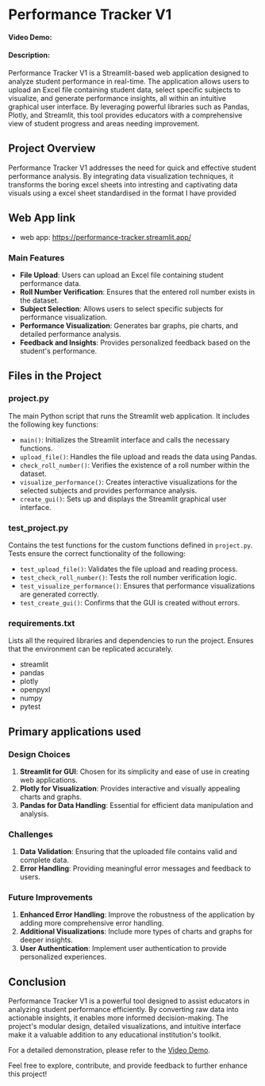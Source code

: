 # Performance Tracker V1
#### Video Demo: <URL HERE>
#### Description:
Performance Tracker V1 is a Streamlit-based web application designed to analyze student performance in real-time. The application allows users to upload an Excel file containing student data, select specific subjects to visualize, and generate performance insights, all within an intuitive graphical user interface. By leveraging powerful libraries such as Pandas, Plotly, and Streamlit, this tool provides educators with a comprehensive view of student progress and areas needing improvement.


## Project Overview
Performance Tracker V1 addresses the need for quick and effective student performance analysis. By integrating data visualization techniques, it transforms the boring excel sheets into intresting and captivating data visuals using a excel sheet standardised in the format I have provided

## Web App link 
-  web app: <https://performance-tracker.streamlit.app/>

### Main Features
- **File Upload**: Users can upload an Excel file containing student performance data.
- **Roll Number Verification**: Ensures that the entered roll number exists in the dataset.
- **Subject Selection**: Allows users to select specific subjects for performance visualization.
- **Performance Visualization**: Generates bar graphs, pie charts, and detailed performance analysis.
- **Feedback and Insights**: Provides personalized feedback based on the student's performance.

## Files in the Project

### project.py
The main Python script that runs the Streamlit web application. It includes the following key functions:
- `main()`: Initializes the Streamlit interface and calls the necessary functions.
- `upload_file()`: Handles the file upload and reads the data using Pandas.
- `check_roll_number()`: Verifies the existence of a roll number within the dataset.
- `visualize_performance()`: Creates interactive visualizations for the selected subjects and provides performance analysis.
- `create_gui()`: Sets up and displays the Streamlit graphical user interface.

### test_project.py
Contains the test functions for the custom functions defined in `project.py`. Tests ensure the correct functionality of the following:
- `test_upload_file()`: Validates the file upload and reading process.
- `test_check_roll_number()`: Tests the roll number verification logic.
- `test_visualize_performance()`: Ensures that performance visualizations are generated correctly.
- `test_create_gui()`: Confirms that the GUI is created without errors.

### requirements.txt
Lists all the required libraries and dependencies to run the project. Ensures that the environment can be replicated accurately.
- streamlit
- pandas
- plotly
- openpyxl
- numpy
- pytest

## Primary applications used
### Design Choices
1. **Streamlit for GUI**: Chosen for its simplicity and ease of use in creating web applications.
2. **Plotly for Visualization**: Provides interactive and visually appealing charts and graphs.
3. **Pandas for Data Handling**: Essential for efficient data manipulation and analysis.

### Challenges
1. **Data Validation**: Ensuring that the uploaded file contains valid and complete data.
2. **Error Handling**: Providing meaningful error messages and feedback to users.

### Future Improvements
1. **Enhanced Error Handling**: Improve the robustness of the application by adding more comprehensive error handling.
2. **Additional Visualizations**: Include more types of charts and graphs for deeper insights.
3. **User Authentication**: Implement user authentication to provide personalized experiences.

## Conclusion
Performance Tracker V1 is a powerful tool designed to assist educators in analyzing student performance efficiently. By converting raw data into actionable insights, it enables more informed decision-making. The project's modular design, detailed visualizations, and intuitive interface make it a valuable addition to any educational institution's toolkit.

For a detailed demonstration, please refer to the [Video Demo](<URL HERE>).

Feel free to explore, contribute, and provide feedback to further enhance this project!
